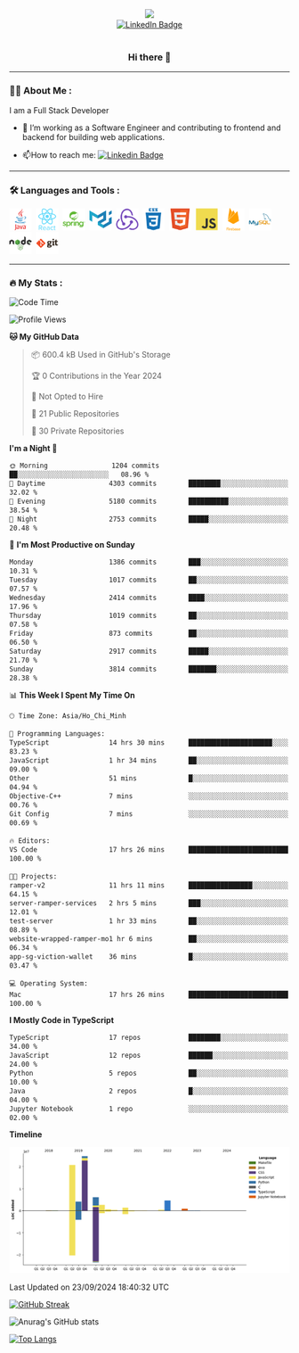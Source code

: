 <div id="header" align="center">
  <img src="https://media.giphy.com/media/bGgsc5mWoryfgKBx1u/giphy.gif" width="100"/>
  <div id="badges">
    <a href="https://www.linkedin.com/in/bao-le-5280601ab/">
      <img src="https://img.shields.io/badge/LinkedIn-blue?style=for-the-badge&logo=linkedin&logoColor=white" alt="LinkedIn Badge"/>
    </a>
  </div>
  <img src="https://komarev.com/ghpvc/?username=nighD&style=flat-square&color=blue" alt=""/>
  <h3>
    Hi there 👋
  </h3>
</div>

---

### :woman_technologist: About Me :
I am a Full Stack Developer

- :telescope: I’m working as a Software Engineer and contributing to frontend and backend for building web applications.

- :mailbox:How to reach me: [![Linkedin Badge](https://img.shields.io/badge/-kakbar-blue?style=flat&logo=Linkedin&logoColor=white)](https://www.linkedin.com/in/bao-le-5280601ab/)

---

### :hammer_and_wrench: Languages and Tools :
<div>
  <img src="https://github.com/devicons/devicon/blob/master/icons/java/java-original-wordmark.svg" title="Java" alt="Java" width="40" height="40"/>&nbsp;
  <img src="https://github.com/devicons/devicon/blob/master/icons/react/react-original-wordmark.svg" title="React" alt="React" width="40" height="40"/>&nbsp;
  <img src="https://github.com/devicons/devicon/blob/master/icons/spring/spring-original-wordmark.svg" title="Spring" alt="Spring" width="40" height="40"/>&nbsp;
  <img src="https://github.com/devicons/devicon/blob/master/icons/materialui/materialui-original.svg" title="Material UI" alt="Material UI" width="40" height="40"/>&nbsp;
  <img src="https://github.com/devicons/devicon/blob/master/icons/redux/redux-original.svg" title="Redux" alt="Redux " width="40" height="40"/>&nbsp;
  <img src="https://github.com/devicons/devicon/blob/master/icons/css3/css3-plain-wordmark.svg"  title="CSS3" alt="CSS" width="40" height="40"/>&nbsp;
  <img src="https://github.com/devicons/devicon/blob/master/icons/html5/html5-original.svg" title="HTML5" alt="HTML" width="40" height="40"/>&nbsp;
  <img src="https://github.com/devicons/devicon/blob/master/icons/javascript/javascript-original.svg" title="JavaScript" alt="JavaScript" width="40" height="40"/>&nbsp;
  <img src="https://github.com/devicons/devicon/blob/master/icons/firebase/firebase-plain-wordmark.svg" title="Firebase" alt="Firebase" width="40" height="40"/>&nbsp;
  <img src="https://github.com/devicons/devicon/blob/master/icons/mysql/mysql-original-wordmark.svg" title="MySQL"  alt="MySQL" width="40" height="40"/>&nbsp;
  <img src="https://github.com/devicons/devicon/blob/master/icons/nodejs/nodejs-original-wordmark.svg" title="NodeJS" alt="NodeJS" width="40" height="40"/>&nbsp;
  <img src="https://github.com/devicons/devicon/blob/master/icons/git/git-original-wordmark.svg" title="Git" **alt="Git" width="40" height="40"/>
</div>

---

### :fire: My Stats :

<!--START_SECTION:waka-->
![Code Time](http://img.shields.io/badge/Code%20Time-3%2C577%20hrs%2049%20mins-blue)

![Profile Views](http://img.shields.io/badge/Profile%20Views-0-blue)

**🐱 My GitHub Data** 

> 📦 600.4 kB Used in GitHub's Storage 
 > 
> 🏆 0 Contributions in the Year 2024
 > 
> 🚫 Not Opted to Hire
 > 
> 📜 21 Public Repositories 
 > 
> 🔑 30 Private Repositories 
 > 
**I'm a Night 🦉** 

```text
🌞 Morning                1204 commits        ██░░░░░░░░░░░░░░░░░░░░░░░   08.96 % 
🌆 Daytime                4303 commits        ████████░░░░░░░░░░░░░░░░░   32.02 % 
🌃 Evening                5180 commits        ██████████░░░░░░░░░░░░░░░   38.54 % 
🌙 Night                  2753 commits        █████░░░░░░░░░░░░░░░░░░░░   20.48 % 
```
📅 **I'm Most Productive on Sunday** 

```text
Monday                   1386 commits        ███░░░░░░░░░░░░░░░░░░░░░░   10.31 % 
Tuesday                  1017 commits        ██░░░░░░░░░░░░░░░░░░░░░░░   07.57 % 
Wednesday                2414 commits        ████░░░░░░░░░░░░░░░░░░░░░   17.96 % 
Thursday                 1019 commits        ██░░░░░░░░░░░░░░░░░░░░░░░   07.58 % 
Friday                   873 commits         ██░░░░░░░░░░░░░░░░░░░░░░░   06.50 % 
Saturday                 2917 commits        █████░░░░░░░░░░░░░░░░░░░░   21.70 % 
Sunday                   3814 commits        ███████░░░░░░░░░░░░░░░░░░   28.38 % 
```


📊 **This Week I Spent My Time On** 

```text
🕑︎ Time Zone: Asia/Ho_Chi_Minh

💬 Programming Languages: 
TypeScript               14 hrs 30 mins      █████████████████████░░░░   83.23 % 
JavaScript               1 hr 34 mins        ██░░░░░░░░░░░░░░░░░░░░░░░   09.00 % 
Other                    51 mins             █░░░░░░░░░░░░░░░░░░░░░░░░   04.94 % 
Objective-C++            7 mins              ░░░░░░░░░░░░░░░░░░░░░░░░░   00.76 % 
Git Config               7 mins              ░░░░░░░░░░░░░░░░░░░░░░░░░   00.69 % 

🔥 Editors: 
VS Code                  17 hrs 26 mins      █████████████████████████   100.00 % 

🐱‍💻 Projects: 
ramper-v2                11 hrs 11 mins      ████████████████░░░░░░░░░   64.15 % 
server-ramper-services   2 hrs 5 mins        ███░░░░░░░░░░░░░░░░░░░░░░   12.01 % 
test-server              1 hr 33 mins        ██░░░░░░░░░░░░░░░░░░░░░░░   08.89 % 
website-wrapped-ramper-mo1 hr 6 mins         ██░░░░░░░░░░░░░░░░░░░░░░░   06.34 % 
app-sg-viction-wallet    36 mins             █░░░░░░░░░░░░░░░░░░░░░░░░   03.47 % 

💻 Operating System: 
Mac                      17 hrs 26 mins      █████████████████████████   100.00 % 
```

**I Mostly Code in TypeScript** 

```text
TypeScript               17 repos            ████████░░░░░░░░░░░░░░░░░   34.00 % 
JavaScript               12 repos            ██████░░░░░░░░░░░░░░░░░░░   24.00 % 
Python                   5 repos             ██░░░░░░░░░░░░░░░░░░░░░░░   10.00 % 
Java                     2 repos             █░░░░░░░░░░░░░░░░░░░░░░░░   04.00 % 
Jupyter Notebook         1 repo              ░░░░░░░░░░░░░░░░░░░░░░░░░   02.00 % 
```



**Timeline**

![Lines of Code chart](https://raw.githubusercontent.com/nighD/nighD/main/assets/bar_graph.png)


 Last Updated on 23/09/2024 18:40:32 UTC
<!--END_SECTION:waka-->

[![GitHub Streak](http://github-readme-streak-stats.herokuapp.com?user=nighD&theme=dark&border_radius=4.7&mode=weekly)](https://git.io/streak-stats)

![Anurag's GitHub stats](https://github-readme-stats.vercel.app/api?username=nighD&show_icons=true&theme=radical)

[![Top Langs](https://github-readme-stats.vercel.app/api/top-langs/?username=nighD&layout=compact&theme=vision-friendly-dark)](https://github.com/anuraghazra/github-readme-stats)

<!--
**nighD/nighD** is a ✨ _special_ ✨ repository because its `README.md` (this file) appears on your GitHub profile.


Here are some ideas to get you started:

- 🔭 I’m currently working on ...
- 🌱 I’m currently learning ...
- 👯 I’m looking to collaborate on ...
- 🤔 I’m looking for help with ...
- 💬 Ask me about ...
- 📫 How to reach me: ...
- 😄 Pronouns: ...
- ⚡ Fun fact: ...
-->
